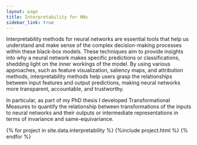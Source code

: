 ```yaml
---
layout: page
title: Interpretability for NNs
sidebar_link: true
---
```


Interpretability methods for neural networks are essential tools that help us understand and make sense of the complex decision-making processes within these black-box models. These techniques aim to provide insights into why a neural network makes specific predictions or classifications, shedding light on the inner workings of the model. By using various approaches, such as feature visualization, saliency maps, and attribution methods, interpretability methods help users grasp the relationships between input features and output predictions, making neural networks more transparent, accountable, and trustworthy. 

In particular, as part of my PhD thesis I developed Transformational Measures to quantify the relationship between transformations of the inputs to neural networks and their outputs or intermediate representations in terms of invariance and same-equivariance. 

{% for project in site.data.interpretability %}
  {%include  project.html %}
{% endfor %}
